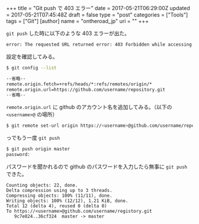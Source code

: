 +++
title = "Git push で 403 エラー"
date = 2017-05-21T06:29:00Z
updated = 2017-05-21T07:45:48Z
draft = false
type = "post"
categories = ["Tools"]
tags = ["Git"]
[author]
	name = "ontheroad_jp"
	uri = ""
+++

``git push`` した時に以下のような 403 エラーが出た。

```bash
error: The requested URL returned error: 403 Forbidden while accessing https://xxxxx
```

設定を確認してみる。

```bash
$ git config --list

--省略--
remote.origin.fetch=+refs/heads/*:refs/remotes/origin/*
remote.origin.url=https://github.com/username/repository.git
--省略--
```

``remote.origin.url`` に github のアカウント名を追加してみる。（以下の ``<username>@`` の場所）

```bash
$ git remote set-url origin https://<username>@github.com/username/repository.git
```

っでもう一度 ``git push``

```bash
$ git push origin master
password:
```

パスワードを聞かれるので github のパスワードを入力したら無事に ``git push`` できた。

```
Counting objects: 22, done.
Delta compression using up to 3 threads.
Compressing objects: 100% (11/11), done.
Writing objects: 100% (12/12), 1.21 KiB, done.
Total 12 (delta 4), reused 0 (delta 0)
To https://<username>@github.com/username/registory.git
   9c7e824..36cf324  master -> master
```

